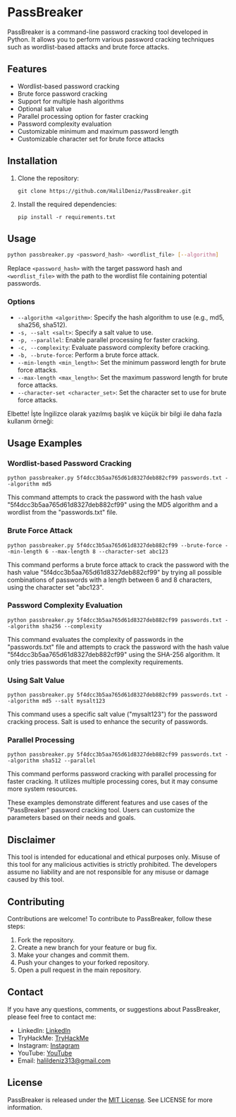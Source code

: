 
# PassBreaker

PassBreaker is a command-line password cracking tool developed in Python. It allows you to perform various password cracking techniques such as wordlist-based attacks and brute force attacks.

## Features

- Wordlist-based password cracking
- Brute force password cracking
- Support for multiple hash algorithms
- Optional salt value
- Parallel processing option for faster cracking
- Password complexity evaluation
- Customizable minimum and maximum password length
- Customizable character set for brute force attacks

## Installation

1. Clone the repository:

   ```shell
   git clone https://github.com/HalilDeniz/PassBreaker.git
   ```

2. Install the required dependencies:

   ```shell
   pip install -r requirements.txt
   ```

## Usage

```bash
python passbreaker.py <password_hash> <wordlist_file> [--algorithm]
```

Replace `<password_hash>` with the target password hash and `<wordlist_file>` with the path to the wordlist file containing potential passwords.

### Options

- `--algorithm <algorithm>`: Specify the hash algorithm to use (e.g., md5, sha256, sha512).
- `-s, --salt <salt>`: Specify a salt value to use.
- `-p, --parallel`: Enable parallel processing for faster cracking.
- `-c, --complexity`: Evaluate password complexity before cracking.
- `-b, --brute-force`: Perform a brute force attack.
- `--min-length <min_length>`: Set the minimum password length for brute force attacks.
- `--max-length <max_length>`: Set the maximum password length for brute force attacks.
- `--character-set <character_set>`: Set the character set to use for brute force attacks.

Elbette! İşte İngilizce olarak yazılmış başlık ve küçük bir bilgi ile daha fazla kullanım örneği:

## Usage Examples

### Wordlist-based Password Cracking
```shell
python passbreaker.py 5f4dcc3b5aa765d61d8327deb882cf99 passwords.txt --algorithm md5
```
This command attempts to crack the password with the hash value "5f4dcc3b5aa765d61d8327deb882cf99" using the MD5 algorithm and a wordlist from the "passwords.txt" file.

### Brute Force Attack
```shell
python passbreaker.py 5f4dcc3b5aa765d61d8327deb882cf99 --brute-force --min-length 6 --max-length 8 --character-set abc123
```
This command performs a brute force attack to crack the password with the hash value "5f4dcc3b5aa765d61d8327deb882cf99" by trying all possible combinations of passwords with a length between 6 and 8 characters, using the character set "abc123".

### Password Complexity Evaluation
```shell
python passbreaker.py 5f4dcc3b5aa765d61d8327deb882cf99 passwords.txt --algorithm sha256 --complexity
```
This command evaluates the complexity of passwords in the "passwords.txt" file and attempts to crack the password with the hash value "5f4dcc3b5aa765d61d8327deb882cf99" using the SHA-256 algorithm. It only tries passwords that meet the complexity requirements.

### Using Salt Value
```shell
python passbreaker.py 5f4dcc3b5aa765d61d8327deb882cf99 passwords.txt --algorithm md5 --salt mysalt123
```
This command uses a specific salt value ("mysalt123") for the password cracking process. Salt is used to enhance the security of passwords.

### Parallel Processing
```shell
python passbreaker.py 5f4dcc3b5aa765d61d8327deb882cf99 passwords.txt --algorithm sha512 --parallel
```
This command performs password cracking with parallel processing for faster cracking. It utilizes multiple processing cores, but it may consume more system resources.

These examples demonstrate different features and use cases of the "PassBreaker" password cracking tool. Users can customize the parameters based on their needs and goals.
## Disclaimer

This tool is intended for educational and ethical purposes only. Misuse of this tool for any malicious activities is strictly prohibited. The developers assume no liability and are not responsible for any misuse or damage caused by this tool.

## Contributing
Contributions are welcome! To contribute to PassBreaker, follow these steps:

1. Fork the repository.
2. Create a new branch for your feature or bug fix.
3. Make your changes and commit them.
4. Push your changes to your forked repository.
5. Open a pull request in the main repository.

## Contact

If you have any questions, comments, or suggestions about PassBreaker, please feel free to contact me:

- LinkedIn: [LinkedIn](https://www.linkedin.com/in/halil-ibrahim-deniz/)
- TryHackMe: [TryHackMe](https://tryhackme.com/p/halilovic)
- Instagram: [Instagram](https://www.instagram.com/deniz.halil333/)
- YouTube: [YouTube](https://www.youtube.com/c/HalilDeniz)
- Email: halildeniz313@gmail.com


## License
PassBreaker is released under the [MIT License](LICENSE). See LICENSE for more information.


